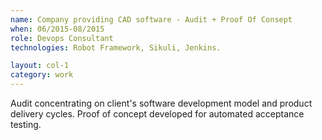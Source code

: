 ```yaml
---
name: Company providing CAD software - Audit + Proof Of Consept
when: 06/2015­-08/2015
role: Devops Consultant
technologies: Robot Framework, Sikuli, Jenkins.

layout: col-1
category: work
---
```


Audit concentrating on client's software development model and product delivery cycles. Proof of concept developed for automated acceptance testing.